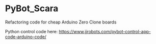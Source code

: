 # PyBot_Scara
Refactoring code for cheap Arduino Zero Clone boards

Python control code here: https://www.jjrobots.com/pybot-control-app-code-arduino-code/
